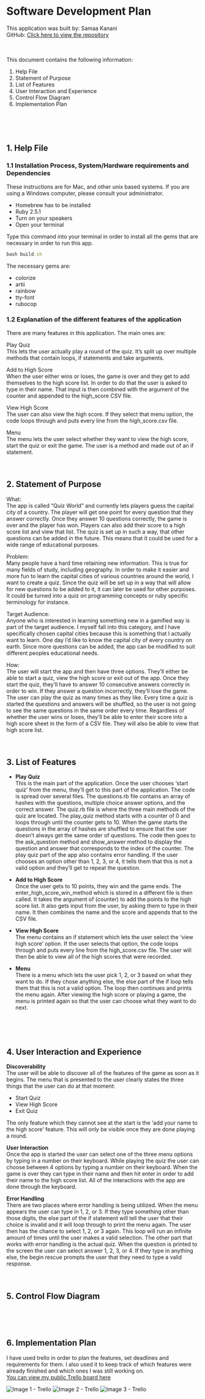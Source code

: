 # Software Development Plan

This application was built by: Samaa Kanani<br>
GitHub: [Click here to view the repository](https://github.com/DevSamaa/capital_cities_app) 
<br>
<br>
<br>


This document contains the following information:
1. Help File
2. Statement of Purpose
3. List of Features
4. User Interaction and Experience
5. Control Flow Diagram	
6. Implementation Plan
<br>
<br>
<br>


## 1. Help File

### 1.1 Installation Process, System/Hardware requirements and Dependencies
These instructions are for Mac, and other unix based systems. If you are using a Windows computer, please consult your administrator.
* Homebrew has to be installed
* Ruby 2.5.1 
* Turn on your speakers
* Open your terminal


Type this command into your terminal in order to install all the gems that are necessary in order to run this app.
````ruby
bash build.sh
````
The necessary gems are:
* colorize 
* artii
* rainbow
* tty-font
* rubocop

### 1.2 Explanation of the different features of the application

There are many features in this application. The main ones are:

Play Quiz<br>
This lets the user actually play a round of the quiz. It’s split up over multiple methods that contain loops, if statements and take arguments.

Add to High Score<br>
When the user either wins or loses, the game is over and they get to add themselves to the high score list. In order to do that the user is asked to type in their name. That input is then combined with the argument of the counter and appended to the high_score CSV file. 

View High Score<br>
The user can also view the high score. If they select that menu option, the code loops through and puts every line from the high_score.csv file. 

Menu<br>
The menu lets the user select whether they want to view the high score, start the quiz or exit the game. The user is a method and made out of an if statement.
<br>
<br>
<br>

## 2. Statement of Purpose

What:<br>
The app is called “Quiz World” and currently lets players guess the capital city of a country. The player will get one point for every question that they answer correctly. Once they answer 10 questions correctly, the game is over and the player has won. Players can also add their score to a high score list and view that list.
The quiz is set up in such a way, that other questions can be added in the future. This means that it could be used for a wide range of educational purposes.

Problem:<br>
Many people have a hard time retaining new information. This is true for many fields of study, including geography. In order to make it easier and more fun to learn the capital cities of various countries around the world, I want to create a quiz.
Since the quiz will be set up in a way that will allow for new questions to be added to it, it can later be used for other purposes. It could be turned into a quiz on programming concepts or ruby specific terminology for instance. 

Target Audience:<br>
Anyone who is interested in learning something new in a gamified way is part of the target audience. I myself fall into this category, and I have specifically chosen capital cities because this is something that I actually want to learn. One day I’d like to know the capital city of every country on earth. Since more questions can be added, the app can be modified to suit different peoples educational needs.

How:<br>
The user will start the app and then have three options. They’ll either be able to start a quiz, view the high score or exit out of the app. Once they start the quiz, they’ll have to answer 10 consecutive answers correctly in order to win.  If they answer a question incorrectly, they’ll lose the game. The user can play the quiz as many times as they like. Every time a quiz is started the questions and answers will be shuffled, so the user is not going to see the same questions in the same order every time. Regardless of whether the user wins or loses, they’ll be able to enter their score into a high score sheet in the form of a CSV file. They will also be able to view that high score list.
<br>
<br>
<br>

## 3. List of Features
* **Play Quiz**<br>
This is the main part of the application. Once the user chooses ‘start quiz’ from the menu, they’ll get to this part of the application. The code is spread over several files. The questions.rb file contains an array of hashes with the questions, multiple choice answer options, and the correct answer. The quiz.rb file is where the three main methods of the quiz are located. The play_quiz method starts with a counter of 0 and loops through until the counter gets to 10. When the game starts the questions in the array of hashes are shuffled to ensure that the user doesn’t always get the same order of questions. The code then goes to the ask_question method and show_answer method to display the question and answer that corresponds to the index of the counter.
The play quiz part of the app also contains error handling. If the user chooses an option other than 1, 2, 3, or 4, it tells them that this is not a valid option and they’ll get to repeat the question.

* **Add to High Score**<br>
Once the user gets to 10 points, they win and the game ends. The enter_high_score_win_method which is stored in a different file is then called. It takes the argument of (counter) to add the points to the high score list.
It also gets input from the user, by asking them to type in their name. It then combines the name and the score and appends that to the CSV file.

* **View High Score**<br>
The menu contains an if statement which lets the user select the ‘view high score’ option. If the user selects that option, the code loops through and puts every line from the high_score.csv file. The user will then be able to view all of the high scores that were recorded.

* **Menu**<br>
There is a menu which lets the user pick 1, 2, or 3 based on what they want to do. If they chose anything else, the else part of the if loop tells them that this is not a valid option. The loop then continues and prints the menu again. After viewing the high score or playing a game, the menu is printed again so that the user can choose what they want to do next.
<br>
<br>
<br>


## 4. User Interaction and Experience

**Discoverability**<br>
The user will be able to discover all of the features of the game as soon as it begins. The menu that is presented to the user clearly states the three things that the user can do at that moment:
* Start Quiz
* View High Score
* Exit Quiz

The only feature which they cannot see at the start is the ‘add your name to the high score’ feature. This will only be visible once they are done playing a round.
<br>

**User Interaction**<br>
Once the app is started the user can select one of the three menu options by typing in a number on their keyboard. 
While playing the quiz the user can choose between 4 options by typing a number on their keyboard.
When the game is over they can type in their name and then hit enter in order to add their name to the high score list. 
All of the interactions with the app are done through the keyboard.
<br>

**Error Handling**<br>
There are two places where error handling is being utilized.
When the menu appears the user can type in 1, 2, or 3. If they type something other than those digits, the else part of the if statement will tell the user that their choice is invalid and it will loop through to print the menu again. The user then has the chance to select 1, 2, or 3 again. This loop will run an infinite amount of times until the user makes a valid selection. 
The other part that works with error handling is the actual quiz. When the question is printed to the screen the user can select answer 1, 2, 3, or 4. If they type in anything else, the begin rescue prompts the user that they need to type a valid response. 
<br>
<br>
<br>


## 5. Control Flow Diagram	

<br>
<br>
<br>

## 6. Implementation Plan

I have used trello in order to plan the features, set deadlines and requirements for them. I also used it to keep track of which features were already finished and which ones I was still working on.
<br>
[You can view my public Trello board here](https://trello.com/b/YhcXHDc4/terminal-app)

![Image 1 - Trello](trello/samaa-kanani-T1A2-14-trello1.png)
![Image 2 - Trello](trello/samaa-kanani-T1A2-14-trello2.png)
![Image 3 - Trello](trello/samaa-kanani-T1A2-14-trello3.png)